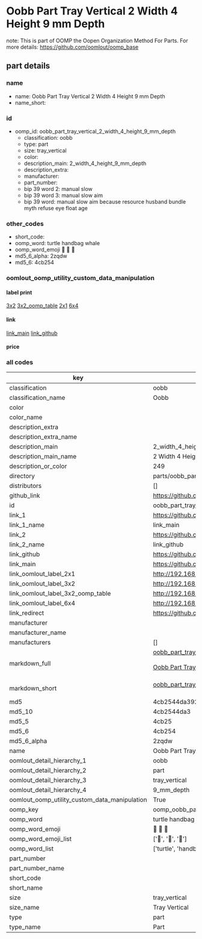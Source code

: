 # Oobb Part Tray Vertical 2 Width 4 Height 9 mm Depth  

note: This is part of OOMP the Oopen Organization Method For Parts. For more details: https://github.com/oomlout/oomp_base

##  part details
  







### name
* name: Oobb Part Tray Vertical 2 Width 4 Height 9 mm Depth
* name_short: 
### id
* oomp_id: oobb_part_tray_vertical_2_width_4_height_9_mm_depth
  * classification: oobb
  * type: part
  * size: tray_vertical
  * color: 
  * description_main: 2_width_4_height_9_mm_depth
  * description_extra: 
  * manufacturer: 
  * part_number: 
  * bip 39 word 2: manual slow
  * bip 39 word 3: manual slow aim
  * bip 39 word: manual slow aim because resource husband bundle myth refuse eye float age

### other_codes
* short_code: 
* oomp_word: turtle handbag whale
* oomp_word_emoji :turtle: :handbag: :whale:
* md5_6_alpha: 2zqdw
* md5_6: 4cb254






### oomlout_oomp_utility_custom_data_manipulation
#### label print
[3x2](http://192.168.1.245:1112/?label=oomp%202zqdw)
[3x2_oomp_table](http://192.168.1.108:1112/?label=oomp%202zqdw)
[2x1](http://192.168.1.242:1112/?label=oomp%202zqdw)
[6x4](http://192.168.1.55:1112/?label=oomp%202zqdw)    

#### link

[link_main](https://github.com/oomlout/oomlout_oomp_version_1_messy/tree/main/parts/oobb_part_tray_vertical_2_width_4_height_9_mm_depth) [link_github](https://github.com/oomlout/oomlout_oomp_version_1_messy/tree/main/parts/oobb_part_tray_vertical_2_width_4_height_9_mm_depth)                             

#### price







### all codes 
| key | value |  
| --- | --- |  
| classification | oobb |  
| classification_name | Oobb |  
| color |  |  
| color_name |  |  
| description_extra |  |  
| description_extra_name |  |  
| description_main | 2_width_4_height_9_mm_depth |  
| description_main_name | 2 Width 4 Height 9 mm Depth |  
| description_or_color | 249 |  
| directory | parts/oobb_part_tray_vertical_2_width_4_height_9_mm_depth |  
| distributors | [] |  
| github_link | https://github.com/oomlout/oomlout_oomp_part_src/tree/main/parts/oobb_part_tray_vertical_2_width_4_height_9_mm_depth |  
| id | oobb_part_tray_vertical_2_width_4_height_9_mm_depth |  
| link_1 | https://github.com/oomlout/oomlout_oomp_version_1_messy/tree/main/parts/oobb_part_tray_vertical_2_width_4_height_9_mm_depth |  
| link_1_name | link_main |  
| link_2 | https://github.com/oomlout/oomlout_oomp_version_1_messy/tree/main/parts/oobb_part_tray_vertical_2_width_4_height_9_mm_depth |  
| link_2_name | link_github |  
| link_github | https://github.com/oomlout/oomlout_oomp_version_1_messy/tree/main/parts/oobb_part_tray_vertical_2_width_4_height_9_mm_depth |  
| link_main | https://github.com/oomlout/oomlout_oomp_version_1_messy/tree/main/parts/oobb_part_tray_vertical_2_width_4_height_9_mm_depth |  
| link_oomlout_label_2x1 | http://192.168.1.242:1112/?label=oomp%202zqdw |  
| link_oomlout_label_3x2 | http://192.168.1.245:1112/?label=oomp%202zqdw |  
| link_oomlout_label_3x2_oomp_table | http://192.168.1.108:1112/?label=oomp%202zqdw |  
| link_oomlout_label_6x4 | http://192.168.1.55:1112/?label=oomp%202zqdw |  
| link_redirect | https://github.com/oomlout/oomlout_oomp_version_1_messy/tree/main/parts/oobb_part_tray_vertical_2_width_4_height_9_mm_depth |  
| manufacturer |  |  
| manufacturer_name |  |  
| manufacturers | [] |  
| markdown_full | [oobb_part_tray_vertical_2_width_4_height_9_mm_depth](none)<br>[](none)<br>[Oobb Part Tray Vertical 2 Width 4 Height 9 Mm Depth](none)<br><br> |  
| markdown_short | [oobb_part_tray_vertical_2_width_4_height_9_mm_depth](none)<br><br> |  
| md5 | 4cb2544da39283c9bfdbc13c0ab30c3b |  
| md5_10 | 4cb2544da3 |  
| md5_5 | 4cb25 |  
| md5_6 | 4cb254 |  
| md5_6_alpha | 2zqdw |  
| name | Oobb Part Tray Vertical 2 Width 4 Height 9 mm Depth |  
| oomlout_detail_hierarchy_1 | oobb |  
| oomlout_detail_hierarchy_2 | part |  
| oomlout_detail_hierarchy_3 | tray_vertical |  
| oomlout_detail_hierarchy_4 | 9_mm_depth |  
| oomlout_oomp_utility_custom_data_manipulation | True |  
| oomp_key | oomp_oobb_part_tray_vertical_2_width_4_height_9_mm_depth |  
| oomp_word | turtle handbag whale |  
| oomp_word_emoji | :turtle: :handbag: :whale: |  
| oomp_word_emoji_list | [':turtle:', ':handbag:', ':whale:'] |  
| oomp_word_list | ['turtle', 'handbag', 'whale'] |  
| part_number |  |  
| part_number_name |  |  
| short_code |  |  
| short_name |  |  
| size | tray_vertical |  
| size_name | Tray Vertical |  
| type | part |  
| type_name | Part |  
